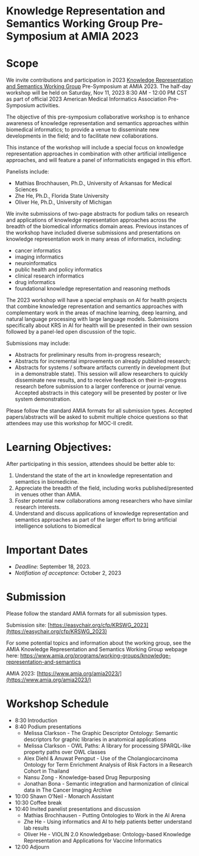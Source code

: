 # Knowledge Representation and Semantics Working Group Pre-Symposium at AMIA 2023

# Scope

We invite contributions and participation in 2023 [Knowledge Representation and Semantics Working Group](https://amia.org/community/working-groups/knowledge-representation-and-semantics) Pre-Symposium at AMIA 2023.
The half-day workshop will be held on Saturday, Nov 11, 2023 8:30 AM - 12:00 PM CST as part of official 2023 American Medical Informatics Association Pre-Symposium activities.

The objective of this pre-symposium collaborative workshop is to enhance awareness of knowledge representation and semantics approaches within biomedical informatics;
to provide a venue to disseminate new developments in the field; and to facilitate new collaborations.

This instance of the workshop will include a special focus on knowledge representation approaches in combination with other artificial intelligence approaches, and will feature a panel of informaticists engaged in this effort. 

Panelists include:
* Mathias Brochhausen, Ph.D., University of Arkansas for Medical Sciences
* Zhe He, Ph.D., Florida State University
* Oliver He, Ph.D., University of Michigan


We invite submissions of two-page abstracts for podium talks on research and applications of knowledge representation approaches across the breadth of the biomedical informatics domain areas.
Previous instances of the workshop have included diverse submissions and presentations on knowledge representation work in many areas of informatics, including:

* cancer informatics
* imaging informatics
* neuroinformatics
* public health and policy informatics
* clinical research informatics
* drug informatics
* foundational knowledge representation and reasoning methods

The 2023 workshop will have a special emphasis on AI for health projects that combine knowledge representation and semantics approaches with complementary work in the areas of machine learning,
deep learning, and natural language processing with large language models.
Submissions specifically about KRS in AI for health will be presented in their own session followed by a panel-led open discussion of the topic.

Submissions may include:

* Abstracts for preliminary results from in-progress research;
* Abstracts for incremental improvements on already published research;
* Abstracts for systems / software artifacts currently in development (but in a demonstrable state). This session will allow researchers to quickly disseminate new results, and to receive feedback on their in-progress research before submission to a larger conference or journal venue. Accepted abstracts in this category will be presented by poster or live system demonstration.

Please follow the standard AMIA formats for all submission types. Accepted papers/abstracts will be asked to submit multiple choice questions so that attendees may use this workshop for MOC-II credit.


# Learning Objectives:
After participating in this session, attendees should be better able to:
1. Understand the state of the art in knowledge representation and semantics in biomedicine.
2. Appreciate the breadth of the field, including works published/presented in venues other than AMIA.
3. Foster potential new collaborations among researchers who have similar research interests.
4. Understand and discuss applications of knowledge representation and semantics approaches as part of the larger effort to bring artificial intelligence solutions to biomedical 




# Important Dates
* *Deadline*: September 18, 2023. 
* *Notifiation of acceptance*: October 2, 2023


# Submission

Please follow the standard AMIA formats for all submission types.

Submission site: [https://easychair.org/cfp/KRSWG_2023](https://easychair.org/cfp/KRSWG_2023)

For some potential topics and information about the working group, see the AMIA Knowledge Representation and Semantics Working Group webpage here: https://www.amia.org/programs/working-groups/knowledge-representation-and-semantics

AMIA 2023: [https://www.amia.org/amia2023/](https://www.amia.org/amia2023/)



# Workshop Schedule

* 8:30 Introduction 
* 8:40 Podium presentations
  * Melissa Clarkson - The Graphic Descriptor Ontology: Semantic descriptors for graphic libraries in anatomical applications
  * Melissa Clarkson - OWL Paths: A library for processing SPARQL-like property paths over OWL classes
  * Alex Diehl & Anuwat Pengput - Use of the Cholangiocarcinoma Ontology for Term Enrichment Analysis of Risk Factors in a Research Cohort in Thailand
  * Nansu Zong - Knowledge-based Drug Repurposing
  * Jonathan Bona - Semantic integration and harmonization of clinical data in The Cancer Imaging Archive
* 10:00 Shawn O’Neil - Monarch Assistant
* 10:30 Coffee break
* 10:40 Invited panelist presentations and discussion
  * Mathias Brochhausen - Putting Ontologies to Work in the AI Arena
  * Zhe He - Using informatics and AI to help patients better understand lab results
  * Oliver He -  VIOLIN 2.0 Knowledgebase: Ontology-based Knowledge Representation and Applications for Vaccine Informatics
* 12:00 Adjourn




